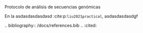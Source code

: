 Protocolo de análisis de secuencias genómicas 

En la asdasdasdasdasd :cite:p:`liu2021practical`, asdasdasdasdgf




.. bibliography:: /docs/references.bib
.. :cited:
